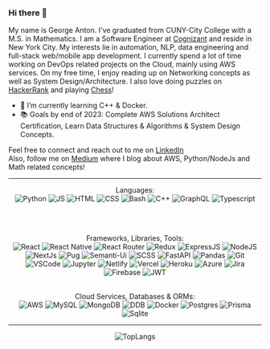 ### Hi there 👋

My name is George Anton. I've graduated from CUNY-City College with a M.S. in Mathematics. I am a Software Engineer at [Cognizant](https://www.cognizant.com/us/en) and reside in New York City. My interests lie in automation, NLP, data engineering and full-stack web/mobile app development. I currently spend a lot of time working on DevOps related projects on the Cloud, mainly using AWS services. On my free time, I enjoy reading up on Networking concepts as well as System Design/Architecture. I also love doing puzzles on [HackerRank](https://www.hackerrank.com/ganton000) and playing [Chess](https://www.chess.com/member/anton-d4e4)!

- 🌱 I’m currently learning C++ & Docker.
- 📚 Goals by end of 2023: Complete AWS Solutions Architect Certification, Learn Data Structures & Algorithms & System Design Concepts.

Feel free to connect and reach out to me on [LinkedIn](https://www.linkedin.com/in/ganton000/) <br>
Also, follow me on [Medium](https://medium.com/@georgeanton000) where I blog about AWS, Python/NodeJs and Math related concepts!

 --- 
 <p align="center">
Languages: <br /> 
<img alt="Python" src="https://img.shields.io/badge/python-3670A0?style=for-the-badge&logo=python&logoColor=ffdd54"/>
<img alt="JS" src="https://img.shields.io/badge/javascript-%23323330.svg?style=for-the-badge&logo=javascript&logoColor=%23F7DF1E"/>
<img alt="HTML" src="https://img.shields.io/badge/html5-%23E34F26.svg?style=for-the-badge&logo=html5&logoColor=white"/>
<img alt="CSS" src="https://img.shields.io/badge/css3-%231572B6.svg?style=for-the-badge&logo=css3&logoColor=white"/>
<img alt="Bash" src="https://img.shields.io/badge/shell_script-%23121011.svg?style=for-the-badge&logo=gnu-bash&logoColor=white"/>
<img alt="C++" src="https://img.shields.io/badge/c++-%2300599C.svg?style=for-the-badge&logo=c%2B%2B&logoColor=white">
<img alt="GraphQL" src="https://img.shields.io/badge/-GraphQL-E10098?style=for-the-badge&logo=graphql&logoColor=white"/>
<img alt="Typescript" src="https://img.shields.io/badge/typescript-%23007ACC.svg?style=for-the-badge&logo=typescript&logoColor=white"/>
</p>
<br />
<br />
<p align="center">
Frameworks, Libraries, Tools: <br />
<img alt="React" src="https://img.shields.io/badge/react-%2320232a.svg?style=for-the-badge&logo=react&logoColor=%2361DAFB"/>
<img alt="React Native" src="https://img.shields.io/badge/react_native-%2320232a.svg?style=for-the-badge&logo=react&logoColor=%2361DAFB"/>
<img alt="React Router" src="https://img.shields.io/badge/React_Router-CA4245?style=for-the-badge&logo=react-router&logoColor=white"/>
<img alt="Redux" src="https://img.shields.io/badge/redux-%23593d88.svg?style=for-the-badge&logo=redux&logoColor=white"/>
<img alt="ExpressJS" src="https://img.shields.io/badge/express.js-%23404d59.svg?style=for-the-badge&logo=express&logoColor=%2361DAFB"/>
<img alt="NodeJS" src="https://img.shields.io/badge/node.js-6DA55F?style=for-the-badge&logo=node.js&logoColor=white"/>
<img alt="NextJs" src="https://img.shields.io/badge/Next-black?style=for-the-badge&logo=next.js&logoColor=white"/>
<img alt="Pug" src="https://img.shields.io/badge/Pug-FFF?style=for-the-badge&logo=pug&logoColor=A86454"/>
<img alt="Semanti-Ui" src="https://img.shields.io/badge/Semantic%20UI%20React-%2335BDB2.svg?style=for-the-badge&logo=SemanticUIReact&logoColor=white"/>
<img alt="SCSS" src="https://img.shields.io/badge/SASS-hotpink.svg?style=for-the-badge&logo=SASS&logoColor=white"/>
<img alt="FastAPI" src="https://img.shields.io/badge/FastAPI-005571?style=for-the-badge&logo=fastapi"/>
<img alt="Pandas" src="https://img.shields.io/badge/pandas-%23150458.svg?style=for-the-badge&logo=pandas&logoColor=white"/>
<img alt="Git" src="https://img.shields.io/badge/git-%23F05033.svg?style=for-the-badge&logo=git&logoColor=white"/>
<img alt="VSCode" src="https://img.shields.io/badge/Visual%20Studio%20Code-0078d7.svg?style=for-the-badge&logo=visual-studio-code&logoColor=white"/>
<img alt="Jupyter" src="https://img.shields.io/badge/jupyter-%23FA0F00.svg?style=for-the-badge&logo=jupyter&logoColor=white"/>
<img alt="Netlify" src="https://img.shields.io/badge/netlify-%23000000.svg?style=for-the-badge&logo=netlify&logoColor=#00C7B7"/>
<img alt="Vercel" src="https://img.shields.io/badge/vercel-%23000000.svg?style=for-the-badge&logo=vercel&logoColor=white"/>
<img alt="Heroku" src="https://img.shields.io/badge/heroku-%23430098.svg?style=for-the-badge&logo=heroku&logoColor=white)"/>
<img alt="Azure" src="https://img.shields.io/badge/azure-%230072C6.svg?style=for-the-badge&logo=microsoftazure&logoColor=white"/>
<img alt="Jira" src="https://img.shields.io/badge/jira-%230A0FFF.svg?style=for-the-badge&logo=jira&logoColor=white"/>
<img alt="Firebase" src="https://img.shields.io/badge/firebase-%23039BE5.svg?style=for-the-badge&logo=firebase"/> 
<img alt="JWT" src="https://img.shields.io/badge/JWT-black?style=for-the-badge&logo=JSON%20web%20tokens"/>
<br />
<br />
<p align="center">
Cloud Services, Databases & ORMs: <br />
<img alt="AWS" src="https://img.shields.io/badge/AWS-%23FF9900.svg?style=for-the-badge&logo=amazon-aws&logoColor=white"/>
<img alt="MySQL" src="https://img.shields.io/badge/mysql-%2300f.svg?style=for-the-badge&logo=mysql&logoColor=white"/>
<img alt="MongoDB" src="https://img.shields.io/badge/MongoDB-%234ea94b.svg?style=for-the-badge&logo=mongodb&logoColor=white"/>
<img alt="DDB" src="https://img.shields.io/badge/Amazon%20DynamoDB-4053D6?style=for-the-badge&logo=Amazon%20DynamoDB&logoColor=white"/>
<img alt="Docker" src="https://img.shields.io/badge/docker-%230db7ed.svg?style=for-the-badge&logo=docker&logoColor=white"/>
<img alt="Postgres" src="https://img.shields.io/badge/postgres-%23316192.svg?style=for-the-badge&logo=postgresql&logoColor=white"/>
<img alt="Prisma" src="https://img.shields.io/badge/Prisma-3982CE?style=for-the-badge&logo=Prisma&logoColor=white"/>
<img alt="Sqlite" src="https://img.shields.io/badge/sqlite-%2307405e.svg?style=for-the-badge&logo=sqlite&logoColor=white"/>
</p>

---
<p align="center">
<img alt="TopLangs" src="https://github-readme-stats.vercel.app/api/top-langs/?username=ganton000&layout=compact&count_private=true&exclude_repo=DS_Klosterman_Book&langs_count=10)](https://github.com/anuraghazra/github-readme-stats"/>
</p>

<!--
**ganton000/ganton000** is a ✨ _special_ ✨ repository because its `README.md` (this file) appears on your GitHub profile.

Here are some ideas to get you started:

- 🔭 I’m currently working on ...
- 🌱 I’m currently learning ...
- 👯 I’m looking to collaborate on ...
- 🤔 I’m looking for help with ...
- 💬 Ask me about ...
- 📫 How to reach me: ...
- 😄 Pronouns: ...
- ⚡ Fun fact: ...
-->
